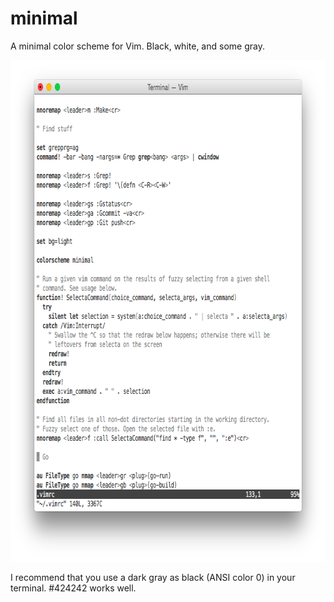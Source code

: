 # minimal

A minimal color scheme for Vim. Black, white, and some gray.

<img src="shot.png" width="738" height="802" alt="An example of minimal in action.">

I recommend that you use a dark gray as black (ANSI color 0) in your terminal. #424242 works well.
